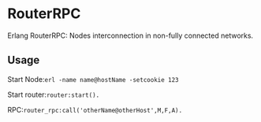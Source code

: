 # RouterRPC
Erlang RouterRPC: Nodes interconnection in non-fully connected networks.

## Usage
Start Node:`erl -name name@hostName -setcookie 123`

Start router:`router:start().`

RPC:`router_rpc:call('otherName@otherHost',M,F,A).`

